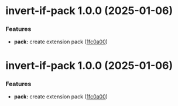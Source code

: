 # invert-if-pack 1.0.0 (2025-01-06)


### Features

* **pack:** create extension pack ([1fc0a00](https://github.com/1nVitr0/plugin-vscode-invert-if/commit/1fc0a00cac30efacd17f8ca08764c1c1087c2ce5))

# invert-if-pack 1.0.0 (2025-01-06)


### Features

* **pack:** create extension pack ([1fc0a00](https://github.com/1nVitr0/plugin-vscode-invert-if/commit/1fc0a00cac30efacd17f8ca08764c1c1087c2ce5))
